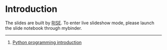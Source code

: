 # Introduction

The slides are built by [RISE](https://rise.readthedocs.io/en/stable/). To enter live slideshow mode, please launch the slide notebook through mybinder.




---

1. <a href="./_build/python-programming-basic.slides.html">Python programming introduction<a/>
